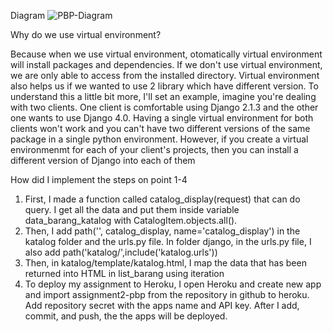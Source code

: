 Diagram
![PBP-Diagram](https://user-images.githubusercontent.com/101089719/190298132-9ed50e0e-9008-4c9b-994a-edae616cea52.jpeg)

Why do we use virtual environment?

Because when we use virtual environment, otomatically virtual environment will install packages and dependencies. If we don't use virtual environment,
we are only able to access from the installed directory. Virtual environment also helps us if we wanted to use 2 library which have different version.
To understand this a little bit more, I'll set an example, imagine you're dealing with two clients. One client is comfortable using Django 2.1.3 and the other
one wants to use Django 4.0. Having a single virtual environment for both clients won't work and you can't have two different versions of the same package
in a single python environment. However, if you create a virtual environmenmt for each of your client's projects, then you can install a different version of
Django into each of them

How did I implement the steps on point 1-4
1. First, I made a function called catalog_display(request) that can do query. I get all the data and put them
   inside variable data_barang_katalog with CatalogItem.objects.all().
2. Then, I add path('', catalog_display, name='catalog_display') in the katalog folder and the urls.py file. In folder django, in the urls.py file,
   I also add path('katalog/',include('katalog.urls'))
3. Then, in katalog/template/katalog.html, I map the data that has been returned into HTML in list_barang using iteration
4. To deploy my assignment to Heroku, I open Heroku and create new app and import assignment2-pbp from the repository in github to heroku. Add repository secret with the apps name and API key. After I add, commit, and push, the the apps will be deployed.
